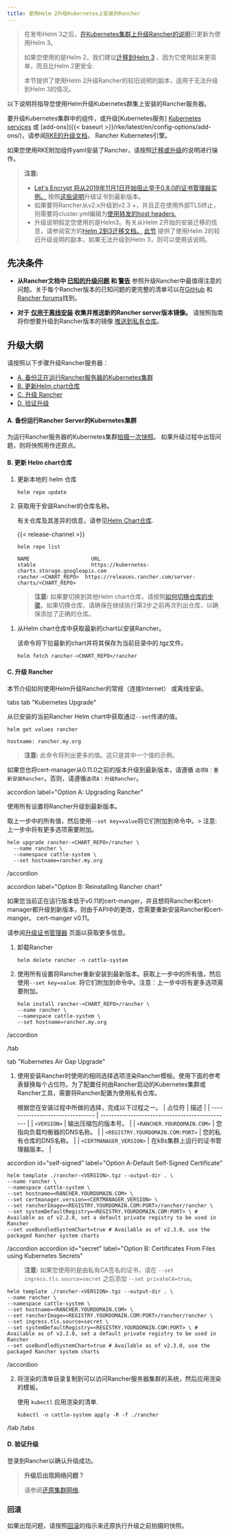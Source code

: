 ```yaml
---
title: 使用Helm 2升级Kubernetes上安装的Rancher
---
```


> 在发布Helm 3之后，[在Kubernetes集群上升级Rancher的说明](./ha)已更新为使用Helm 3。
>
> 如果您使用的是Helm 2，我们建议[迁移到Helm 3](https://helm.sh/blog/migrate-from-helm-v2-to-helm-v3/) ，因为它使用起来更简单，而且比Helm 2更安全.
>
> 本节提供了使用Helm 2升级Rancher的较旧说明的副本，适用于无法升级到Helm 3的情况。

以下说明将指导您使用Helm升级Kubernetes群集上安装的Rancher服务器。

要升级Kubernetes集群中的组件，或升级[Kubernetes服务] [Kubernetes services]({{<baseurl>}}/rke/latest/en/config-options/services/) 或 [add-ons]({{< baseurl >}}/rke/latest/en/config-options/add-ons/)，请参阅[RKE的升级文档]({{<baseurl>}}/rke/latest/en/upgrades/)， Rancher Kubernetes引擎。

如果您使用RKE附加组件yaml安装了Rancher，请按照[迁移或升级](/docs/upgrades/upgrades/migrating-from-rke-add-on)的说明进行操作。

> **注意:**
>
> - [Let's Encrypt 将从2019年11月1日开始阻止早于0.8.0的证书管理器实例。](https://community.letsencrypt.org/t/blocking-old-cert-manager-versions/98753) 按照[这些说明](/docs/installation/options/upgrading-cert-manager)升级证书到最新版本。
> - 如果要将Rancher从v2.x升级到v2.3 +，并且正在使用外部TLS终止，则需要将cluster.yml编辑为[使用转发的host headers.](/docs/installation/ha/helm-rancher/chart-options/#configuring-ingress-for-external-tls-when-using-nginx-v0-25)
> - 升级说明假定您使用的是Helm3。有关从Helm 2开始的安装迁移的信息，请参阅官方的[Helm 2到3迁移文档。](https://helm.sh/blog/migrate-from-helm-v2-to-helm-v3/)  [此节](/docs/upgrades/helm2) 提供了使用Helm 2的较旧升级说明的副本，如果无法升级到Helm 3，则可以使用该说明。

## 先决条件

- **从Rancher文档中 [已知的升级问题](/docs/upgrades/upgrades/#known-upgrade-issues) 和 [警告](/docs/upgrades/upgrades/#caveats)** 参照升级Rancher中最值得注意的问题。关于每个Rancher版本的已知问题的更完整的清单可以在[GitHub](https://github.com/rancher/rancher/releases) 和[Rancher forums](https://forums.rancher.com/c/announcements/12)找到。

- **对于 [仅用于离线安装](/docs/installation/other-installation-methods/air-gap) 收集并推送新的Rancher server版本镜像。** 请按照指南将你想要升级到Rancher版本的镜像 [推送到私有仓库](/docs/installation/other-installation-methods/air-gap/populate-private-registry/)。
## 升级大纲

请按照以下步骤升级Rancher服务器：

- [A. 备份正在运行Rancher服务器的Kubernetes集群](#a-backup-your-kubernetes-cluster-that-is-running-rancher-server)
- [B. 更新Helm chart仓库](#b-update-the-helm-chart-repository)
- [C. 升级 Rancher](#c-upgrade-rancher)
- [D. 验证升级](#d-verify-the-upgrade)

#### A. 备份运行Rancher Server的Kubernetes集群
为运行Rancher服务器的Kubernetes集群[拍摄一次快照](/docs/backups/backups/ha-backups/#option-b-one-time-snapshots)。
如果升级过程中出现问题，则将快照用作还原点。
#### B. 更新 Helm chart仓库

1. 更新本地的 helm 仓库

   ```
   helm repo update
   ```

1. 获取用于安装Rancher的仓库名称。

   有关仓库及其差异的信息，请参见[Helm Chart仓库](/docs/installation/options/server-tags/#helm-chart-repositories).

   {{< release-channel >}}

   ```
   helm repo list

   NAME          	       URL
   stable        	       https://kubernetes-charts.storage.googleapis.com
   rancher-<CHART_REPO>	 https://releases.rancher.com/server-charts/<CHART_REPO>
   ```

   > **注意:** 如果要切换到其他Helm chart仓库，请按照[如何切换仓库的步骤](/docs/installation/options/server-tags/#switching-to-a-different-helm-chart-repository)。如果切换仓库，请确保在继续执行第3步之前再次列出仓库，以确保添加了正确的仓库。

1) 从Helm chart仓库中获取最新的chart以安装Rancher。

   该命令将下拉最新的chart并将其保存为当前目录中的.tgz文件。


   ```plain
   helm fetch rancher-<CHART_REPO>/rancher
   ```

#### C. 升级 Rancher

本节介绍如何使用Helm升级Rancher的常规（连接Internet） 或离线安装。

 tabs 
 tab "Kubernetes Upgrade" 

从已安装的当前Rancher Helm chart中获取通过`--set`传递的值。


```
helm get values rancher

hostname: rancher.my.org
```

> **注意:** 此命令将列出更多的值。这只是其中一个值的示例。

如果您也将cert-manager从0.11.0之前的版本升级到最新版本，请遵循 `选项B：重新安装Rancher`。否则，请遵循`选项A：升级Rancher`。

 accordion label="Option A: Upgrading Rancher" 

使用所有设置将Rancher升级到最新版本。

取上一步中的所有值，然后使用`--set key=value`将它们附加到命令中。> 注意: 上一步中将有更多选项需要附加。


```
helm upgrade rancher-<CHART_REPO>/rancher \
  --name rancher \
  --namespace cattle-system \
  --set hostname=rancher.my.org
```

 /accordion 

 accordion label="Option B: Reinstalling Rancher chart" 

如果您当前正在运行版本低于v0.11的cert-manger，并且想将Rancher和cert-manager都升级到新版本，则由于API中的更改，您需要重新安装Rancher和cert-manger。 cert-manger v0.11。



请参阅[升级证书管理器](/docs/installation/options/upgrading-cert-manager) 页面以获取更多信息。
1. 卸载Rancher

   ```
   helm delete rancher -n cattle-system
   ```

2. 使用所有设置将Rancher重新安装到最新版本。获取上一步中的所有值，然后使用`--set key=value`. 将它们附加到命令中。注意：上一步中将有更多选项需要附加。



   ```
   helm install rancher-<CHART_REPO>/rancher \
   --name rancher \
   --namespace cattle-system \
   --set hostname=rancher.my.org
   ```

 /accordion 

 /tab 

 tab "Kubernetes Air Gap Upgrade" 

1. 使用安装Rancher时使用的相同选择选项渲染Rancher模板。使用下面的参考表替换每个占位符。为了配置任何由Rancher启动的Kubernetes集群或Rancher工具，需要将Rancher配置为使用私有仓库。

   根据您在安装过程中所做的选择，完成以下过程之一。
   | 占位符                      | 描述                                     |
   | -------------------------------- | ----------------------------------------------- |
   | `<VERSION>`                      | 输出压缩包的版本号。      |
   | `<RANCHER.YOURDOMAIN.COM>`       | 您指向负载均衡器的DNS名称。 |
   | `<REGISTRY.YOURDOMAIN.COM:PORT>` | 您的私有仓库的DNS名称。        |
   | `<CERTMANAGER_VERSION>`          | 在k8s集群上运行的证书管理器版本。   |

 accordion id="self-signed" label="Option A-Default Self-Signed Certificate" 

```plain
helm template ./rancher-<VERSION>.tgz --output-dir . \
--name rancher \
--namespace cattle-system \
--set hostname=<RANCHER.YOURDOMAIN.COM> \
--set certmanager.version=<CERTMANAGER_VERSION> \
--set rancherImage=<REGISTRY.YOURDOMAIN.COM:PORT>/rancher/rancher \
--set systemDefaultRegistry=<REGISTRY.YOURDOMAIN.COM:PORT> \ # Available as of v2.2.0, set a default private registry to be used in Rancher
--set useBundledSystemChart=true # Available as of v2.3.0, use the packaged Rancher system charts
```

 /accordion 
 accordion id="secret" label="Option B: Certificates From Files using Kubernetes Secrets" 

> **注意:** 如果您使用的是由私有CA签名的证书，请在 `--set ingress.tls.source=secret` 之后添加 `--set privateCA=true`。

```plain
helm template ./rancher-<VERSION>.tgz --output-dir . \
--name rancher \
--namespace cattle-system \
--set hostname=<RANCHER.YOURDOMAIN.COM> \
--set rancherImage=<REGISTRY.YOURDOMAIN.COM:PORT>/rancher/rancher \
--set ingress.tls.source=secret \
--set systemDefaultRegistry=<REGISTRY.YOURDOMAIN.COM:PORT> \ # Available as of v2.2.0, set a default private registry to be used in Rancher
--set useBundledSystemChart=true # Available as of v2.3.0, use the packaged Rancher system charts
```

 /accordion 

2. 将渲染的清单目录复制到可以访问Rancher服务器集群的系统，然后应用渲染的模板。

   使用 `kubectl` 应用渲染的清单.

   ```plain
   kubectl -n cattle-system apply -R -f ./rancher
   ```

 /tab 
 /tabs 

#### D. 验证升级

登录到Rancher以确认升级成功。

> **升级后出现网络问题？**
>
> 请参阅[还原集群网络](/docs/upgrades/upgrades/namespace-migration/#restoring-cluster-networking).

### 回滚

如果出现问题，请按照[回滚](/docs/upgrades/rollbacks/ha-server-rollbacks/)的指示来还原执行升级之前拍摄的快照。
